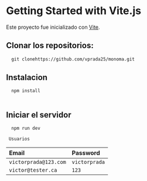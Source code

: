 
# Getting Started with Vite.js 

Este proyecto fue inicializado con [Vite](https://github.com/vitejs/vite).

## Clonar los repositorios: 
```bash
  git clonehttps://github.com/vprada25/monoma.git

```


## Instalacion 


```bash
  npm install 
 
```

## Iniciar el servidor

```bash
  npm run dev
```

```http
 Usuarios
```

| Email | Password     | 
| :-------- | :------- | 
| `victorprada@123.com` | `victorprada` | 
| `victor@tester.ca` | `123` | 




    
    
